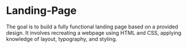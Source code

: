 # Landing-Page
The goal is to build a fully functional landing page based on a provided design. It involves recreating a webpage using HTML and CSS, applying knowledge of layout, typography, and styling.
